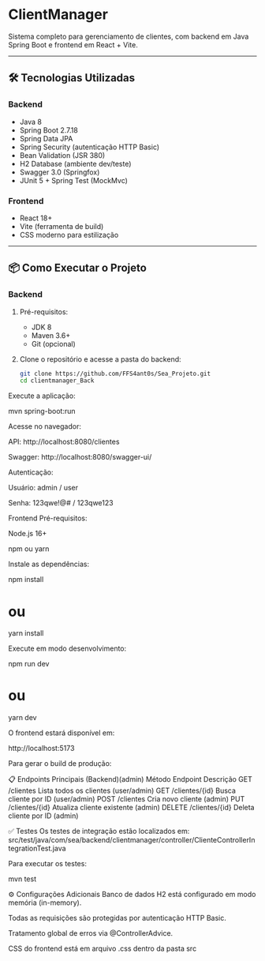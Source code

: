 # ClientManager

Sistema completo para gerenciamento de clientes, com backend em Java Spring Boot e frontend em React + Vite.

---

## 🛠️ Tecnologias Utilizadas

### Backend
- Java 8
- Spring Boot 2.7.18
- Spring Data JPA
- Spring Security (autenticação HTTP Basic)
- Bean Validation (JSR 380)
- H2 Database (ambiente dev/teste)
- Swagger 3.0 (Springfox)
- JUnit 5 + Spring Test (MockMvc)

### Frontend
- React 18+
- Vite (ferramenta de build)
- CSS moderno para estilização

---

## 📦 Como Executar o Projeto

### Backend

1. Pré-requisitos:
   - JDK 8
   - Maven 3.6+
   - Git (opcional)

2. Clone o repositório e acesse a pasta do backend:
   ```bash
   git clone https://github.com/FFS4ant0s/Sea_Projeto.git
   cd clientmanager_Back
Execute a aplicação:

mvn spring-boot:run

Acesse no navegador:

API: http://localhost:8080/clientes

Swagger: http://localhost:8080/swagger-ui/

Autenticação:

Usuário: admin / user

Senha: 123qwe!@# / 123qwe123

Frontend
Pré-requisitos:

Node.js 16+

npm ou yarn

Instale as dependências:

npm install
# ou
yarn install

Execute em modo desenvolvimento:

npm run dev
# ou
yarn dev

O frontend estará disponível em:

http://localhost:5173

Para gerar o build de produção:

📋 Endpoints Principais (Backend)(admin)
Método	Endpoint	Descrição
GET	/clientes	Lista todos os clientes (user/admin)
GET	/clientes/{id}	Busca cliente por ID  (user/admin)
POST	/clientes	Cria novo cliente (admin)
PUT	/clientes/{id}	Atualiza cliente existente (admin)
DELETE	/clientes/{id}	Deleta cliente por ID (admin)

✅ Testes
Os testes de integração estão localizados em:
src/test/java/com/sea/backend/clientmanager/controller/ClienteControllerIntegrationTest.java

Para executar os testes:

mvn test

⚙️ Configurações Adicionais
Banco de dados H2 está configurado em modo memória (in-memory).

Todas as requisições são protegidas por autenticação HTTP Basic.

Tratamento global de erros via @ControllerAdvice.

CSS do frontend está em arquivo .css dentro da pasta src
